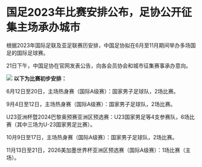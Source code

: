 # 国足2023年比赛安排公布，足协公开征集主场承办城市

根据2023年国际足联及亚足联赛历安排，中国足协拟在6月至11月期间举办多场国足的国际足球赛。

21日下午，中国足协在官网发表公告，向各会员协会和城市征集赛事承办意向。

![](https://inews.gtimg.com/news_bt/O4mrf7_bzrZXzg_bzadfI9oguAQhOLv9VT4Abuv_k60rYAA/1000)
**以下为比赛初步安排：**

6月12日至20日，主场热身赛（国际A级赛）：国家男子足球队，2场比赛。

9月4日至12日，主场热身赛（国际A级赛）：国家男子足球队，2场比赛。

U23亚洲杯暨2024巴黎奥预赛亚洲区预选赛：U23国家男足等4支参赛队，6场比赛（其中三场为U-23国家男足比赛）。

10月9日至17日，主场热身赛（国际A级赛）：国家男子足球队，2场比赛。

11月13日至21日，2026美加墨世界杯亚洲区预选赛（国际A级赛）：1场比赛（主场）。

